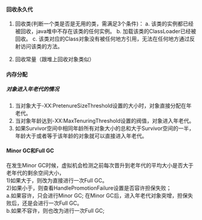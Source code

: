 #### 回收永久代
1. 回收类(判断一个类是否是无用的类，需满足3个条件)：
    a. 该类的实例都已经被回收，java堆中不存在该类的任何实例。
    b. 加载该类的ClassLoader已经被回收。
    c. 该类对应的Class对象没有被任何地方引用，无法在任何地方通过反射访问该类的方法。

2. 回收常量（跟堆上回收对象类似）


#### 内存分配

##### 对象进入年老代的情况

1. 当对象大于-XX:PretenureSizeThreshold设置的大小时，对象直接分配在年老代。  
2. 当对象年龄达到-XX:MaxTenuringThreshold设置的阀值，对象进入年老代。  
3. 如果Survivor空间中相同年龄所有对象大小的总和大于Survivor空间的一半，年龄大于或者等于该年龄的对象就可以直接进入年老代。  




#### Minor GC和Full GC
在发生Minor GC时候，虚拟机会检测之前每次晋升到老年代的平均大小是否大于老年代的剩余空间大小，  
1)如果大于，则改为直接进行一次Full GC。  
2)如果小于，则查看HandlePromotionFailure设置是否容许担保失败；  
    a.如果容许，只会进行Minor GC; 在Minor GC后，进入年老代对象突增，担保失败后，还是会进行一次Full GC。    
    b.如果不容许，则也改为进行一次Full GC;  
    